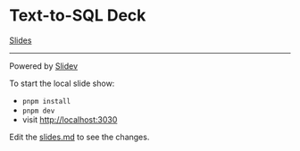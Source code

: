 # Text-to-SQL Deck

[Slides](https://multinear.github.io/deck-text2sql)

---

Powered by [Slidev](https://github.com/slidevjs/slidev)

To start the local slide show:

- `pnpm install`
- `pnpm dev`
- visit <http://localhost:3030>

Edit the [slides.md](./slides.md) to see the changes.
